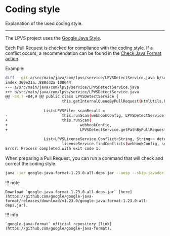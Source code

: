 # Coding style

Explanation of the used coding style.

---

The LPVS project uses the [Google Java Style](https://google.github.io/styleguide/javaguide.html).

Each Pull Request is checked for compliance with the coding style. If a conflict occurs, a recommendation can be found in the [Check Java Format action](https://github.com/Samsung/LPVS/actions/workflows/java-format-checker.yml).

Example:

```bash
diff --git a/src/main/java/com/lpvs/service/LPVSDetectService.java b/src/main/java/com/lpvs/service/LPVSDetectService.java
index 360e21a..880dd2a 100644
--- a/src/main/java/com/lpvs/service/LPVSDetectService.java
+++ b/src/main/java/com/lpvs/service/LPVSDetectService.java
@@ -84,7 +84,9 @@ public class LPVSDetectService {
                         this.getInternalQueueByPullRequest(HtmlUtils.htmlEscape(trigger));
 
                 List<LPVSFile> scanResult =
-                        this.runScan(webhookConfig, LPVSDetectService.getPathByPullRequest(webhookConfig));
+                        this.runScan(
+                                webhookConfig,
+                                LPVSDetectService.getPathByPullRequest(webhookConfig));
 
                 List<LPVSLicenseService.Conflict<String, String>> detectedConflicts =
                         licenseService.findConflicts(webhookConfig, scanResult);
Error: Process completed with exit code 1.
```

When preparing a Pull Request, you can run a command that will check and correct the coding style.

```bash
java -jar google-java-format-1.23.0-all-deps.jar --aosp --skip-javadoc-formatting --skip-reflowing-long-strings --skip-sorting-imports --replace -i $(git ls-files|grep \.java$)
```

!!! note

    Download `google-java-format-1.23.0-all-deps.jar` [here](https://github.com/google/google-java-format/releases/download/v1.23.0/google-java-format-1.23.0-all-deps.jar).

!!! info

    `google-java-format` official repository [link](https://github.com/google/google-java-format).
